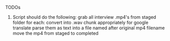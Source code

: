TODOs
1. Script should do the following:
	grab all interview .mp4's from staged folder
	for each:
		convert into .wav
		chunk appropriately for google translate 
		parse them as text into a file named after original mp4 filename
		move the mp4 from staged to completed
